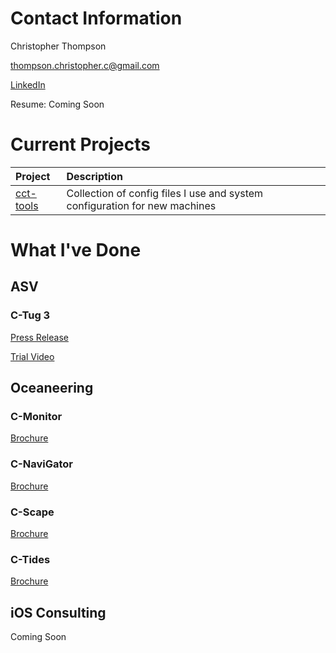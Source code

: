 # Contact Information

Christopher Thompson

[thompson.christopher.c@gmail.com](mailto:thompson.christopher.c@gmail.com)

[LinkedIn](https://linkedin.com/in/ccthomps)

Resume: Coming Soon

# Current Projects

| Project | Description |
|:--|:--|
| [cct-tools](https://github.com/pele1410/cct-tools) | Collection of config files I use and system configuration for new machines |

# What I've Done

## ASV

### C-Tug 3

[Press Release](https://www.l3harris.com/newsroom/trade-release/2021/06/l3harris-technologies-delivers-first-unmanned-vehicle-oil-spill)

[Trial Video](https://drive.google.com/file/d/1Pr6y60iJThuxFClWEOS3dAJhWuTH84nq/view?usp=sharing)

## Oceaneering

### C-Monitor

[Brochure](https://oceaneering.canto.com/download/document/5braasn8at1rj0h644qmm2lt3a/original.pdf)

### C-NaviGator

[Brochure](https://oceaneering.canto.com/download/document/c5flee8je93lr0ggacqob56n0c/original.pdf)

### C-Scape

[Brochure](https://oceaneering.canto.com/download/document/ujuqsavfcl2l77q0pab2oidm5m/original.pdf)

### C-Tides

[Brochure](https://oceaneering.canto.com/download/document/s7e56iiiu55d9d1vtsec2b5c5c/original.pdf)

## iOS Consulting

Coming Soon
